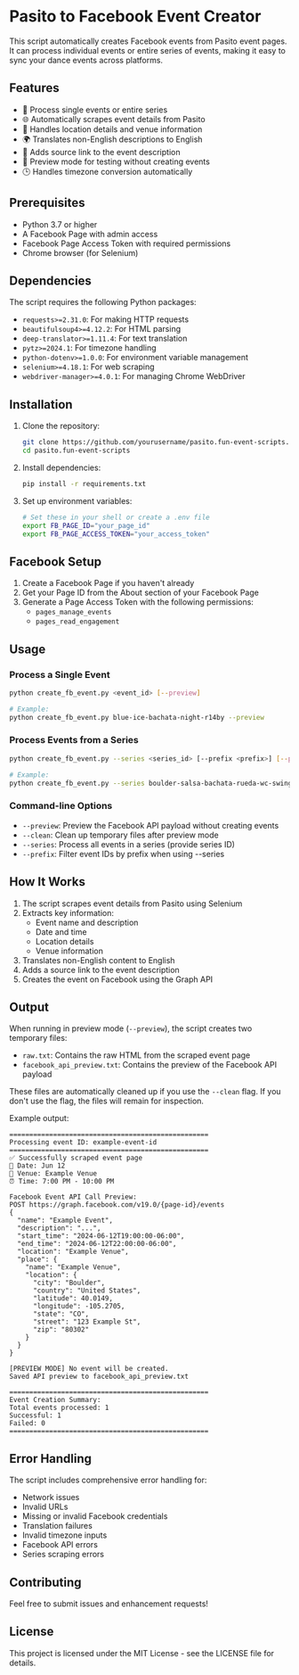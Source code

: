 # Pasito to Facebook Event Creator

This script automatically creates Facebook events from Pasito event pages. It can process individual events or entire series of events, making it easy to sync your dance events across platforms.

## Features

- 🎯 Process single events or entire series
- 🌐 Automatically scrapes event details from Pasito
- 📍 Handles location details and venue information
- 🌍 Translates non-English descriptions to English
- 🔗 Adds source link to the event description
- 👀 Preview mode for testing without creating events
- 🕒 Handles timezone conversion automatically

## Prerequisites

- Python 3.7 or higher
- A Facebook Page with admin access
- Facebook Page Access Token with required permissions
- Chrome browser (for Selenium)

## Dependencies

The script requires the following Python packages:
- `requests>=2.31.0`: For making HTTP requests
- `beautifulsoup4>=4.12.2`: For HTML parsing
- `deep-translator>=1.11.4`: For text translation
- `pytz>=2024.1`: For timezone handling
- `python-dotenv>=1.0.0`: For environment variable management
- `selenium>=4.18.1`: For web scraping
- `webdriver-manager>=4.0.1`: For managing Chrome WebDriver

## Installation

1. Clone the repository:
   ```bash
   git clone https://github.com/yourusername/pasito.fun-event-scripts.git
   cd pasito.fun-event-scripts
   ```

2. Install dependencies:
   ```bash
   pip install -r requirements.txt
   ```

3. Set up environment variables:
   ```bash
   # Set these in your shell or create a .env file
   export FB_PAGE_ID="your_page_id"
   export FB_PAGE_ACCESS_TOKEN="your_access_token"
   ```

## Facebook Setup

1. Create a Facebook Page if you haven't already
2. Get your Page ID from the About section of your Facebook Page
3. Generate a Page Access Token with the following permissions:
   - `pages_manage_events`
   - `pages_read_engagement`

## Usage

### Process a Single Event

```bash
python create_fb_event.py <event_id> [--preview]

# Example:
python create_fb_event.py blue-ice-bachata-night-r14by --preview
```

### Process Events from a Series

```bash
python create_fb_event.py --series <series_id> [--prefix <prefix>] [--preview]

# Example:
python create_fb_event.py --series boulder-salsa-bachata-rueda-wc-swing-social-xd9r4 --preview
```

### Command-line Options

- `--preview`: Preview the Facebook API payload without creating events
- `--clean`: Clean up temporary files after preview mode
- `--series`: Process all events in a series (provide series ID)
- `--prefix`: Filter event IDs by prefix when using --series

## How It Works

1. The script scrapes event details from Pasito using Selenium
2. Extracts key information:
   - Event name and description
   - Date and time
   - Location details
   - Venue information
3. Translates non-English content to English
4. Adds a source link to the event description
5. Creates the event on Facebook using the Graph API

## Output

When running in preview mode (`--preview`), the script creates two temporary files:
- `raw.txt`: Contains the raw HTML from the scraped event page
- `facebook_api_preview.txt`: Contains the preview of the Facebook API payload

These files are automatically cleaned up if you use the `--clean` flag. If you don't use the flag, the files will remain for inspection.

Example output:
```
==================================================
Processing event ID: example-event-id
==================================================
✅ Successfully scraped event page
📅 Date: Jun 12
📍 Venue: Example Venue
⏰ Time: 7:00 PM - 10:00 PM

Facebook Event API Call Preview:
POST https://graph.facebook.com/v19.0/{page-id}/events
{
  "name": "Example Event",
  "description": "...",
  "start_time": "2024-06-12T19:00:00-06:00",
  "end_time": "2024-06-12T22:00:00-06:00",
  "location": "Example Venue",
  "place": {
    "name": "Example Venue",
    "location": {
      "city": "Boulder",
      "country": "United States",
      "latitude": 40.0149,
      "longitude": -105.2705,
      "state": "CO",
      "street": "123 Example St",
      "zip": "80302"
    }
  }
}

[PREVIEW MODE] No event will be created.
Saved API preview to facebook_api_preview.txt

==================================================
Event Creation Summary:
Total events processed: 1
Successful: 1
Failed: 0
==================================================
```

## Error Handling

The script includes comprehensive error handling for:
- Network issues
- Invalid URLs
- Missing or invalid Facebook credentials
- Translation failures
- Invalid timezone inputs
- Facebook API errors
- Series scraping errors

## Contributing

Feel free to submit issues and enhancement requests!

## License

This project is licensed under the MIT License - see the LICENSE file for details. 